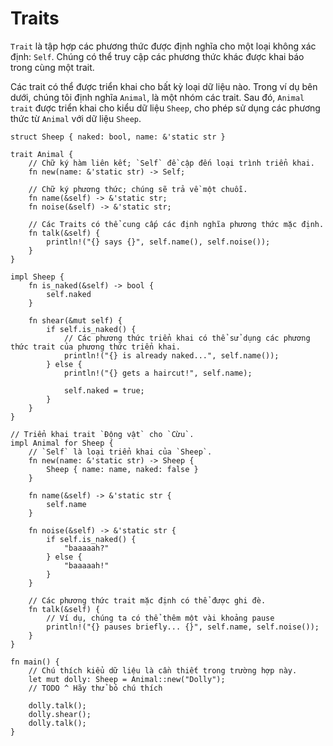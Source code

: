 # Traits

`Trait` là tập hợp các phương thức được định nghĩa cho một loại không xác định: `Self`. Chúng có thể truy cập các phương thức khác được khai báo trong cùng một trait.

Các trait có thể được triển khai cho bất kỳ loại dữ liệu nào. Trong ví dụ bên dưới, chúng tôi định nghĩa `Animal`, là một nhóm các trait. Sau đó, `Animal` `trait` được triển khai cho kiểu dữ liệu `Sheep`, cho phép sử dụng các phương thức từ `Animal` với dữ liệu `Sheep`.

```rust,editable
struct Sheep { naked: bool, name: &'static str }

trait Animal {
    // Chữ ký hàm liên kết; `Self` đề cập đến loại trình triển khai.
    fn new(name: &'static str) -> Self;

    // Chữ ký phương thức; chúng sẽ trả về một chuỗi.
    fn name(&self) -> &'static str;
    fn noise(&self) -> &'static str;

    // Các Traits có thể cung cấp các định nghĩa phương thức mặc định.
    fn talk(&self) {
        println!("{} says {}", self.name(), self.noise());
    }
}

impl Sheep {
    fn is_naked(&self) -> bool {
        self.naked
    }

    fn shear(&mut self) {
        if self.is_naked() {
            // Các phương thức triển khai có thể sử dụng các phương thức trait của phương thức triển khai.
            println!("{} is already naked...", self.name());
        } else {
            println!("{} gets a haircut!", self.name);

            self.naked = true;
        }
    }
}

// Triển khai trait `Động vật` cho `Cừu`.
impl Animal for Sheep {
    // `Self` là loại triển khai của `Sheep`.
    fn new(name: &'static str) -> Sheep {
        Sheep { name: name, naked: false }
    }

    fn name(&self) -> &'static str {
        self.name
    }

    fn noise(&self) -> &'static str {
        if self.is_naked() {
            "baaaaah?"
        } else {
            "baaaaah!"
        }
    }
    
    // Các phương thức trait mặc định có thể được ghi đè.
    fn talk(&self) {
        // Ví dụ, chúng ta có thể thêm một vài khoảng pause
        println!("{} pauses briefly... {}", self.name, self.noise());
    }
}

fn main() {
    // Chú thích kiểu dữ liệu là cần thiết trong trường hợp này.
    let mut dolly: Sheep = Animal::new("Dolly");
    // TODO ^ Hãy thử bỏ chú thích

    dolly.talk();
    dolly.shear();
    dolly.talk();
}
```
